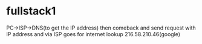 # fullstack1
PC->ISP->DNS(to get the IP address) then comeback and send request with IP address and via ISP goes for internet lookup
216.58.210.46(google)